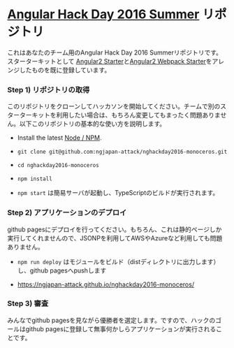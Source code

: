 # [Angular Hack Day 2016 Summer](https://angularjs-jp.doorkeeper.jp/events/46335) リポジトリ

これはあなたのチーム用のAngular Hack Day 2016 Summerリポジトリです。スターターキットとして [Angular2 Starter](https://angular.io/docs/ts/latest/quickstart.html)と[Angular2 Webpack Starter](https://github.com/AngularClass/angular2-webpack-starter)をアレンジしたものを既に登録しています。

### Step 1) リポジトリの取得

このリポジトリをクローンしてハッカソンを開始してください。チームで別のスターターキットを利用したい場合は、もちろん変更してもまったく問題ありません。以下このリポジトリの基本的な使い方を説明します。

* Install the latest [Node / NPM](https://nodejs.org).

* `git clone git@github.com:ngjapan-attack/nghackday2016-monoceros.git`

* `cd nghackday2016-monoceros`

* `npm install`

* `npm start` は簡易サーバが起動し、TypeScriptのビルドが実行されます。

### Step 2) アプリケーションのデプロイ

github pagesにデプロイを行ってください。もちろん、これは静的ページしか実行してくれませんので、JSONPを利用してAWSやAzureなど利用しても問題ありません。

* `npm run deploy` はモジュールをビルド（distディレクトリに出力します）し、github pagesへpushします

* https://ngjapan-attack.github.io/nghackday2016-monoceros/


### Step 3) 審査

みんなでgithub pagesを見ながら優勝者を選定します。ですので、ハックのゴールはgithub pagesに登録して無事何かしらアプリケーションが実行されることです。


